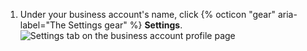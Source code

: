 1. Under your business account's name, click {% octicon "gear" aria-label="The Settings gear" %} **Settings**. ![Settings tab on the business account profile page](/assets/images/help/business-accounts/business-account-settings-tab.png)
